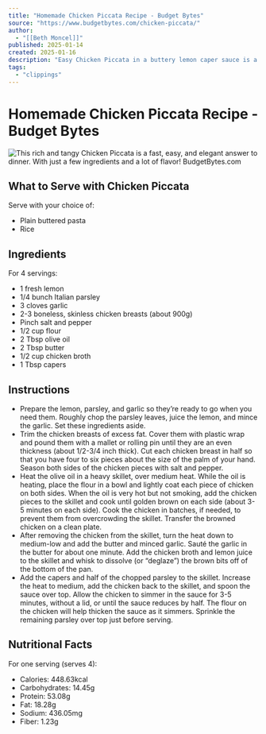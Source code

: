 ```yaml
---
title: "Homemade Chicken Piccata Recipe - Budget Bytes"
source: "https://www.budgetbytes.com/chicken-piccata/"
author:
  - "[[Beth Moncel]]"
published: 2025-01-14
created: 2025-01-16
description: "Easy Chicken Piccata in a buttery lemon caper sauce is a fast, easy, and elegant answer to your weeknight dinner."
tags:
  - "clippings"
---
```

# Homemade Chicken Piccata Recipe - Budget Bytes
![This rich and tangy Chicken Piccata is a fast, easy, and elegant answer to dinner. With just a few ingredients and a lot of flavor! BudgetBytes.com](https://www.budgetbytes.com/wp-content/uploads/2012/01/Chicken-Piccatta-close-500x500.jpg)
## What to Serve with Chicken Piccata
Serve with your choice of:
- Plain buttered pasta
- Rice
## Ingredients
For 4 servings:
- 1 fresh lemon 
- 1/4 bunch Italian parsley 
- 3 cloves garlic 
- 2-3 boneless, skinless chicken breasts (about 900g)
- Pinch salt and pepper 
- 1/2 cup flour 
- 2 Tbsp olive oil 
- 2 Tbsp butter 
- 1/2 cup​ chicken broth 
- 1 Tbsp capers 

## Instructions
- Prepare the lemon, parsley, and garlic so they’re ready to go when you need them. Roughly chop the parsley leaves, juice the lemon, and mince the garlic. Set these ingredients aside.
- Trim the chicken breasts of excess fat. Cover them with plastic wrap and pound them with a mallet or rolling pin until they are an even thickness (about 1/2-3/4 inch thick). Cut each chicken breast in half so that you have four to six pieces about the size of the palm of your hand. Season both sides of the chicken pieces with salt and pepper.
- Heat the olive oil in a heavy skillet, over medium heat. While the oil is heating, place the flour in a bowl and lightly coat each piece of chicken on both sides. When the oil is very hot but not smoking, add the chicken pieces to the skillet and cook until golden brown on each side (about 3-5 minutes on each side). Cook the chicken in batches, if needed, to prevent them from overcrowding the skillet. Transfer the browned chicken on a clean plate.
- After removing the chicken from the skillet, turn the heat down to medium-low and add the butter and minced garlic. Sauté the garlic in the butter for about one minute. Add the chicken broth and lemon juice to the skillet and whisk to dissolve (or “deglaze”) the brown bits off of the bottom of the pan.
- Add the capers and half of the chopped parsley to the skillet. Increase the heat to medium, add the chicken back to the skillet, and spoon the sauce over top. Allow the chicken to simmer in the sauce for 3-5 minutes, without a lid, or until the sauce reduces by half. The flour on the chicken will help thicken the sauce as it simmers. Sprinkle the remaining parsley over top just before serving.

## Nutritional Facts
For one serving (serves 4):
- Calories: 448.63kcal
- Carbohydrates: 14.45g
- Protein: 53.08g
- Fat: 18.28g
- Sodium: 436.05mg
- Fiber: 1.23g
